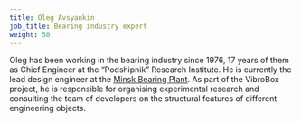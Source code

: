 ```yaml
---
title: Oleg Avsyankin
job_title: Bearing industry expert
weight: 50
---
```

Oleg has been working in the bearing industry since 1976, 17 years of them as Chief Engineer at the “Podshipnik” Research Institute. He is currently the lead design engineer at the [Minsk Bearing Plant](http://mpz.com.by/en/). As part of the VibroBox project, he is responsible for organising experimental research and consulting the team of developers on the structural features of different engineering objects.
